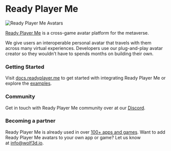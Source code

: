 # Ready Player Me

![Ready Player Me Avatars](https://gblobscdn.gitbook.com/assets%2F-MUKlZZNtGSZ_fswZIrP%2F-MULGeCY4OPAMFsXrZsf%2F-MULGgbe1dGrMZRhKdbU%2FYoutube_Banner_01.jpg?alt=media&token=c5f2da27-05c3-456a-948c-c62a871c4fbd)

[Ready Player Me](https://readyplayer.me) is a cross-game avatar platform for the metaverse.

We give users an interoperable personal avatar that travels with them across many virtual experiences. Developers use our plug-and-play avatar creator so they wouldn’t have to spends months on building their own.

### Getting Started

Visit [docs.readyplayer.me](https://docs.readyplayer.me/) to get started with integrating Ready Player Me or explore the [examples](/examples).

### Community
Get in touch with Ready Player Me community over at our [Discord](https://discord.gg/AKhfvr6QmY).

### Becoming a partner

Ready Player Me is already used in over [100+ apps and games](https://readyplayer.me/partners). Want to add Ready Player Me avatars to your own app or game? Let us know at [info@wolf3d.io](mailto:info@wolf3d.io).